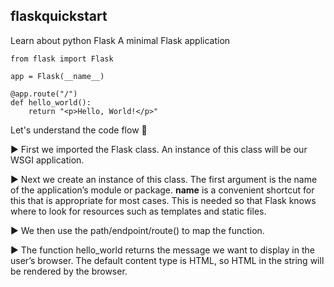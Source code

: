## flaskquickstart

Learn about python Flask
A minimal Flask application

```
from flask import Flask

app = Flask(__name__)

@app.route("/")
def hello_world():
    return "<p>Hello, World!</p>"
```

Let's understand the code flow :dart:

   :arrow_forward: First we imported the Flask class. An instance of this class will be our WSGI application.

   :arrow_forward: Next we create an instance of this class. The first argument is the name of the application’s module or package. __name__ is a convenient shortcut for this that is appropriate for most cases. This is needed so that Flask knows where to look for resources such as templates and static files.

   :arrow_forward: We then use the path/endpoint/route() to map the function.

   :arrow_forward:   The function hello_world returns the message we want to display in the user’s browser. The default content type is HTML, so HTML in the string will be rendered by the browser.
